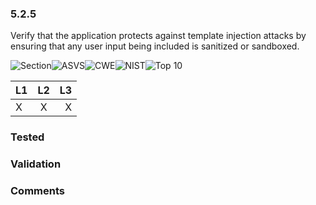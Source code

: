 ### 5.2.5 
Verify that the application protects against template injection attacks by ensuring that any user input being included is sanitized or sandboxed.

![Section](https://img.shields.io/badge/V5-green.svg)![ASVS](https://img.shields.io/badge/ASVS-5.2.5-blue.svg)![CWE](https://img.shields.io/badge/CWE--red.svg)![NIST](https://img.shields.io/badge/NIST--important.svg)![Top 10](https://img.shields.io/badge/--lightgray.svg)

| L1| L2| L3|
| --|:--:|-:|
| X | X | X |

### Tested

### Validation

### Comments

        